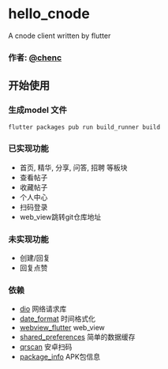 # hello_cnode

A cnode client written by flutter

### 作者: [@chenc](https://github.com/cWatermelon)

## 开始使用

### 生成model 文件

```sh
flutter packages pub run build_runner build

```

### 已实现功能
- 首页, 精华, 分享, 问答, 招聘 等板块
- 查看帖子
- 收藏帖子
- 个人中心
- 扫码登录
- web_view跳转git仓库地址

### 未实现功能
- 创建/回复
- 回复点赞


### 依赖
- [dio](https://pub.flutter-io.cn/packages/dio) 网络请求库
- [date_format](https://pub.flutter-io.cn/packages/date_format) 时间格式化
- [webview_flutter](https://pub.flutter-io.cn/packages/webview_flutter) web_view
- [shared_preferences](https://pub.flutter-io.cn/packages/shared_preferences) 简单的数据缓存
- [qrscan](https://pub.flutter-io.cn/packages/qrscan) 安卓扫码
- [package_info](https://pub.flutter-io.cn/packages/package_info) APK包信息